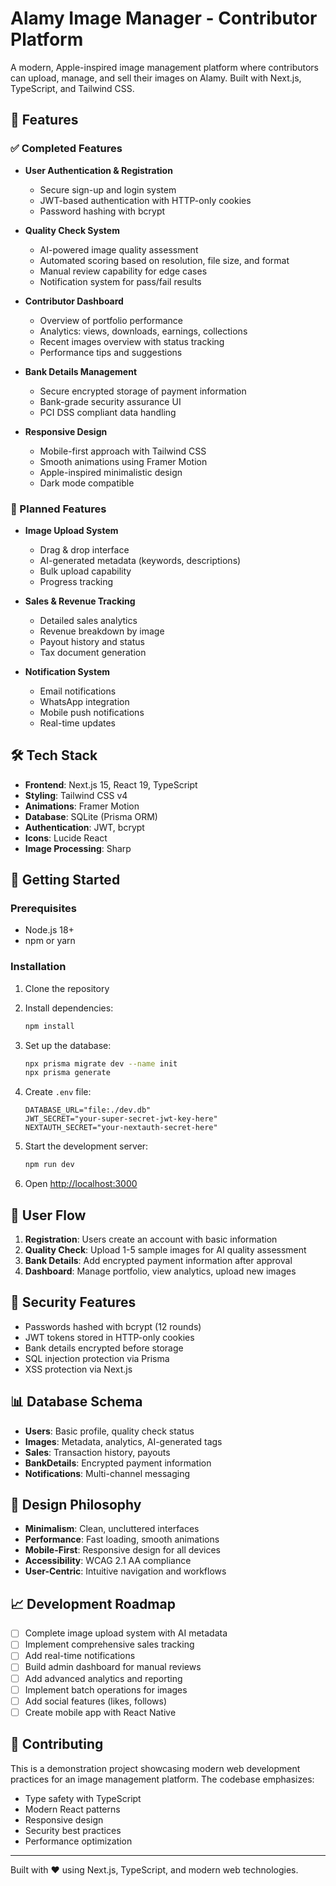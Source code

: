 # Alamy Image Manager - Contributor Platform

A modern, Apple-inspired image management platform where contributors can upload, manage, and sell their images on Alamy. Built with Next.js, TypeScript, and Tailwind CSS.

## 🎯 Features

### ✅ Completed Features

- **User Authentication & Registration**
  - Secure sign-up and login system
  - JWT-based authentication with HTTP-only cookies
  - Password hashing with bcrypt

- **Quality Check System**
  - AI-powered image quality assessment
  - Automated scoring based on resolution, file size, and format
  - Manual review capability for edge cases
  - Notification system for pass/fail results

- **Contributor Dashboard**
  - Overview of portfolio performance
  - Analytics: views, downloads, earnings, collections
  - Recent images overview with status tracking
  - Performance tips and suggestions

- **Bank Details Management**
  - Secure encrypted storage of payment information
  - Bank-grade security assurance UI
  - PCI DSS compliant data handling

- **Responsive Design**
  - Mobile-first approach with Tailwind CSS
  - Smooth animations using Framer Motion
  - Apple-inspired minimalistic design
  - Dark mode compatible

### 🚧 Planned Features

- **Image Upload System**
  - Drag & drop interface
  - AI-generated metadata (keywords, descriptions)
  - Bulk upload capability
  - Progress tracking

- **Sales & Revenue Tracking**
  - Detailed sales analytics
  - Revenue breakdown by image
  - Payout history and status
  - Tax document generation

- **Notification System**
  - Email notifications
  - WhatsApp integration
  - Mobile push notifications
  - Real-time updates

## 🛠️ Tech Stack

- **Frontend**: Next.js 15, React 19, TypeScript
- **Styling**: Tailwind CSS v4
- **Animations**: Framer Motion
- **Database**: SQLite (Prisma ORM)
- **Authentication**: JWT, bcrypt
- **Icons**: Lucide React
- **Image Processing**: Sharp

## 🚀 Getting Started

### Prerequisites

- Node.js 18+ 
- npm or yarn

### Installation

1. Clone the repository
2. Install dependencies:
   ```bash
   npm install
   ```

3. Set up the database:
   ```bash
   npx prisma migrate dev --name init
   npx prisma generate
   ```

4. Create `.env` file:
   ```
   DATABASE_URL="file:./dev.db"
   JWT_SECRET="your-super-secret-jwt-key-here"
   NEXTAUTH_SECRET="your-nextauth-secret-here"
   ```

5. Start the development server:
   ```bash
   npm run dev
   ```

6. Open [http://localhost:3000](http://localhost:3000)

## 📱 User Flow

1. **Registration**: Users create an account with basic information
2. **Quality Check**: Upload 1-5 sample images for AI quality assessment
3. **Bank Details**: Add encrypted payment information after approval
4. **Dashboard**: Manage portfolio, view analytics, upload new images

## 🔐 Security Features

- Passwords hashed with bcrypt (12 rounds)
- JWT tokens stored in HTTP-only cookies
- Bank details encrypted before storage
- SQL injection protection via Prisma
- XSS protection via Next.js

## 📊 Database Schema

- **Users**: Basic profile, quality check status
- **Images**: Metadata, analytics, AI-generated tags
- **Sales**: Transaction history, payouts
- **BankDetails**: Encrypted payment information
- **Notifications**: Multi-channel messaging

## 🎨 Design Philosophy

- **Minimalism**: Clean, uncluttered interfaces
- **Performance**: Fast loading, smooth animations
- **Mobile-First**: Responsive design for all devices
- **Accessibility**: WCAG 2.1 AA compliance
- **User-Centric**: Intuitive navigation and workflows

## 📈 Development Roadmap

- [ ] Complete image upload system with AI metadata
- [ ] Implement comprehensive sales tracking
- [ ] Add real-time notifications
- [ ] Build admin dashboard for manual reviews
- [ ] Add advanced analytics and reporting
- [ ] Implement batch operations for images
- [ ] Add social features (likes, follows)
- [ ] Create mobile app with React Native

## 🤝 Contributing

This is a demonstration project showcasing modern web development practices for an image management platform. The codebase emphasizes:

- Type safety with TypeScript
- Modern React patterns
- Responsive design
- Security best practices
- Performance optimization

---

Built with ❤️ using Next.js, TypeScript, and modern web technologies.
